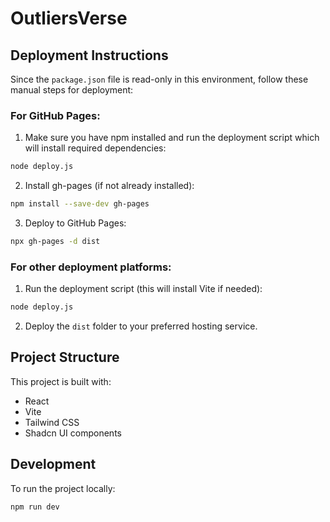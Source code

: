 
# OutliersVerse

## Deployment Instructions

Since the `package.json` file is read-only in this environment, follow these manual steps for deployment:

### For GitHub Pages:

1. Make sure you have npm installed and run the deployment script which will install required dependencies:
```bash
node deploy.js
```

2. Install gh-pages (if not already installed):
```bash
npm install --save-dev gh-pages
```

3. Deploy to GitHub Pages:
```bash
npx gh-pages -d dist
```

### For other deployment platforms:

1. Run the deployment script (this will install Vite if needed):
```bash
node deploy.js
```

2. Deploy the `dist` folder to your preferred hosting service.

## Project Structure

This project is built with:
- React
- Vite
- Tailwind CSS
- Shadcn UI components

## Development

To run the project locally:
```bash
npm run dev
```
